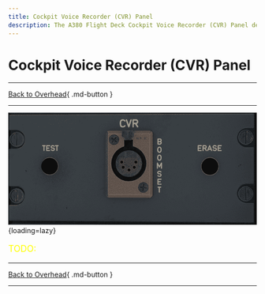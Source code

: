 ```yaml
---
title: Cockpit Voice Recorder (CVR) Panel 
description: The A380 Flight Deck Cockpit Voice Recorder (CVR) Panel description. 
---
```


# Cockpit Voice Recorder (CVR) Panel

---

[Back to Overhead](../overviews/ovhd.md){ .md-button }

---

![CVR Panel](../../../assets/a380x-briefing/flight-deck/ovhd/cvr-panel.png "CVR Panel"){loading=lazy}

[//]: # (TODO API Doc Link)

[//]: # (TODO)
<p style="color:yellow; font-size:18px;">TODO: </p>

---

[Back to Overhead](../overviews/ovhd.md){ .md-button }

---

